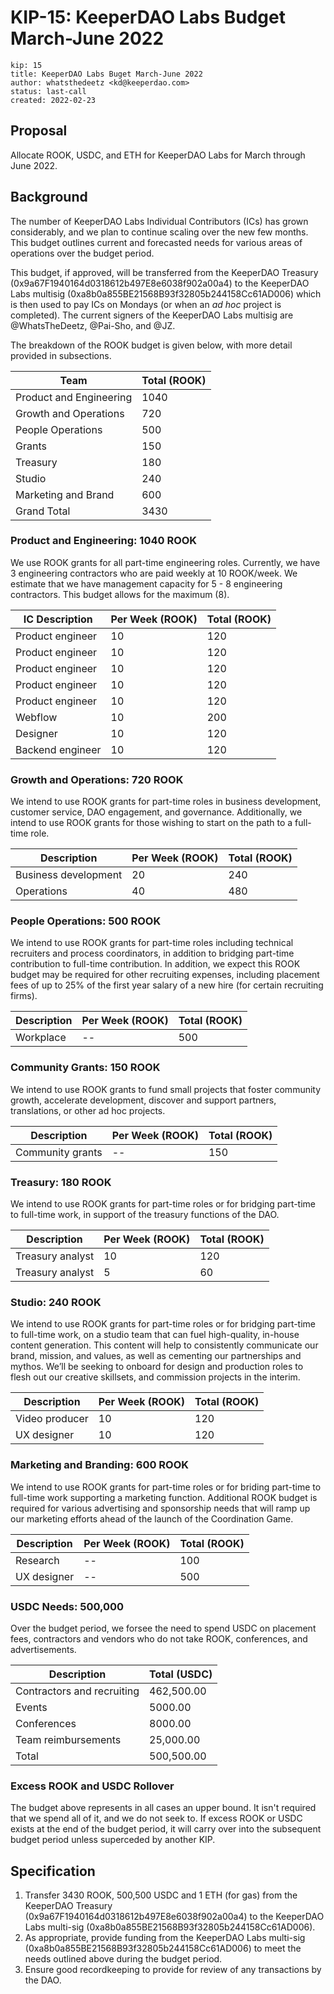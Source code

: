# KIP-15: KeeperDAO Labs Budget March-June 2022

```
kip: 15
title: KeeperDAO Labs Buget March-June 2022
author: whatsthedeetz <kd@keeperdao.com>
status: last-call
created: 2022-02-23
```

## Proposal

Allocate ROOK, USDC, and ETH for KeeperDAO Labs for March through June 2022.

## Background

The number of KeeperDAO Labs Individual Contributors (ICs) has grown considerably, and we plan to continue scaling over the new few months. This budget outlines current and forecasted needs for various areas of operations over the budget period.

This budget, if approved, will be transferred from the KeeperDAO Treasury (0x9a67F1940164d0318612b497E8e6038f902a00a4) to the KeeperDAO Labs multisig (0xa8b0a855BE21568B93f32805b244158Cc61AD006) which is then used to pay ICs on Mondays (or when an *ad hoc* project is completed). The current signers of the KeeperDAO Labs multisig are @WhatsTheDeetz, @Pai-Sho, and @JZ.

The breakdown of the ROOK budget is given below, with more detail provided in subsections.

| Team | Total (ROOK) |
| ---- | ------------ |
| Product and Engineering | 1040 |
| Growth and Operations | 720 |
| People Operations | 500 |
| Grants | 150 |
| Treasury | 180 |
| Studio | 240 |
| Marketing and Brand | 600 |
| Grand Total | 3430 |


### Product and Engineering: 1040 ROOK

We use ROOK grants for all part-time engineering roles. Currently, we have 3 engineering contractors who are paid weekly at 10 ROOK/week. We estimate that we have management capacity for 5 - 8 engineering contractors. This budget allows for the maximum (8).

| IC Description | Per Week (ROOK) | Total (ROOK) |
| -------------- | -------- | ----- |
| Product engineer | 10 | 120 |
| Product engineer | 10 | 120 |
| Product engineer | 10 | 120 |
| Product engineer | 10 | 120 |
| Product engineer | 10 | 120 |
| Webflow | 10 | 200 |
| Designer | 10 | 120 |
| Backend engineer | 10 | 120 |

### Growth and Operations: 720 ROOK

We intend to use ROOK grants for part-time roles in business development, customer service, DAO engagement, and governance. Additionally, we intend to use ROOK grants for those wishing to start on the path to a full-time role.

| Description | Per Week (ROOK) | Total (ROOK) |
| ----------- | -------- | ----- |
| Business development | 20 | 240 |
| Operations | 40 | 480 |

### People Operations: 500 ROOK

We intend to use ROOK grants for part-time roles including technical recruiters and process coordinators, in addition to bridging part-time contribution to full-time contribution. In addition, we expect this ROOK budget may be required for other recruiting expenses, including placement fees of up to 25% of the first year salary of a new hire (for certain recruiting firms).

| Description | Per Week (ROOK) | Total (ROOK) |
| ----------- | -------- | ----- |
| Workplace |   --    | 500 |


### Community Grants: 150 ROOK

We intend to use ROOK grants to fund small projects that foster community growth, accelerate development, discover and support partners, translations, or other ad hoc projects.

| Description | Per Week (ROOK) | Total (ROOK) |
| ----------- | -------- | ----- |
| Community grants |   --    | 150 |

### Treasury: 180 ROOK

We intend to use ROOK grants for part-time roles or for bridging part-time to full-time work, in support of the treasury functions of the DAO.

| Description | Per Week (ROOK) | Total (ROOK) |
| ----------- | -------- | ----- |
| Treasury analyst |   10    | 120 |
| Treasury analyst |   5    | 60 |


### Studio: 240 ROOK

We intend to use ROOK grants for part-time roles or for bridging part-time to full-time work, on a studio team that can fuel high-quality, in-house content generation. This content will help to consistently communicate our brand, mission, and values, as well as cementing our partnerships and mythos. We’ll be seeking to onboard for design and production roles to flesh out our creative skillsets, and commission projects in the interim.

| Description | Per Week (ROOK) | Total (ROOK) |
| ----------- | -------- | ----- |
| Video producer |   10    | 120 |
| UX designer |   10    | 120 |


### Marketing and Branding: 600 ROOK

We intend to use ROOK grants for part-time roles or for briding part-time to full-time work supporting a marketing function. Additional ROOK budget is required for various advertising and sponsorship needs that will ramp up our marketing efforts ahead of the launch of the Coordination Game.

| Description | Per Week (ROOK) | Total (ROOK) |
| ----------- | -------- | ----- |
| Research |   --    | 100 |
| UX designer |   --    | 500 |


### USDC Needs: 500,000

Over the budget period, we forsee the need to spend USDC on placement fees, contractors and vendors who do not take ROOK, conferences, and advertisements.

| Description  | Total (USDC) |
| ----------- | ----- |
| Contractors and recruiting | 462,500.00 |
| Events |  5000.00 |
| Conferences | 8000.00 |
| Team reimbursements | 25,000.00 |
| Total | 500,500.00 |

### Excess ROOK and USDC Rollover

The budget above represents in all cases an upper bound. It isn't required that we spend all of it, and we do not seek to. If excess ROOK or USDC exists at the end of the budget period, it will carry over into the subsequent budget period unless superceded by another KIP.


## Specification

1. Transfer 3430 ROOK, 500,500 USDC and 1 ETH (for gas) from the KeeperDAO Treasury (0x9a67F1940164d0318612b497E8e6038f902a00a4) to the KeeperDAO Labs multi-sig (0xa8b0a855BE21568B93f32805b244158Cc61AD006).
2. As appropriate, provide funding from the KeeperDAO Labs multi-sig (0xa8b0a855BE21568B93f32805b244158Cc61AD006) to meet the needs outlined above during the budget period.
3. Ensure good recordkeeping to provide for review of any transactions by the DAO.
